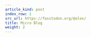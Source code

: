 ```yaml
---
article_kind: post
index_row: 1
src_url: https://fosstodon.org/@alex/
title: Micro Blog
weight: 2
---
```

